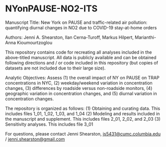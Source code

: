 # NYonPAUSE-NO2-ITS

Manuscript Title: New York on PAUSE and traffic-related air pollution: quantifying diurnal changes in NO2 due to COVID-19 stay-at-home orders

Authors: Jenni A. Shearston, Ilan Cerna-Turoff, Markus Hilpert, Marianthi-Anna Kioumourtzoglou

This repository contains code for recreating all analyses included in the above-titled manuscript. All data is publicly available and can be obtained following directions and / or code included in this repository (but copies of datasets are not included due to their large size). 

Analytic Objectives: Assess (1) the overall impact of NY on PAUSE on TRAP concentrations in NYC, (2) weekday/weekend variation in concentration changes, (3) differences by roadside versus non-roadside monitors, (4) geographic variation in concentration changes, and (5) diurnal variation in concentration changes. 

The repository is organized as follows: 
(1) Obtaining and curating data. This includes files 1_01, 1_02, 1_03, and 1_04
(2) Modeling and results included in the manuscript and supplement. This includes files 2_01, 2_02, and 2_03
(3) Sensitivity analyses. This includes file 3_01

For questions, please contact Jenni Shearston, js5431@cumc.columbia.edu / jenni.shearston@gmail.com
